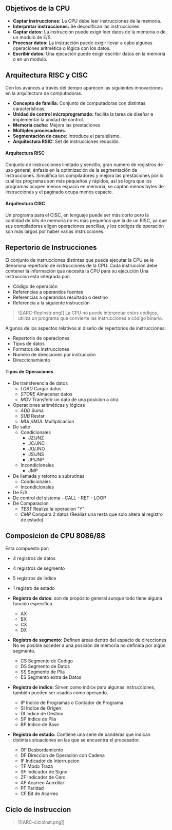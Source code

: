 ## Objetivos de la CPU
- **Captar instrucciones:** La CPU debe leer instrucciones de la memoria.
- **Interpretar instrucciones:** Se decodifican las instrucciones.
- **Captar datos:** La instrucción puede exigir leer datos de la memoria o de un modulo de E/S.
- **Procesar datos:** La instrucción puede exigir llevar a cabo algunas operaciones aritmética o lógica con los datos.
- **Escribir datos:** Una ejecución puede exigir escribir datos en la memoria o en un modulo.

## Arquitectura RISC y CISC
Con los avances a través del tiempo aparecen las siguientes innovaciones en la arquitectura de computadoras.

- **Concepto de familia:** Conjunto de computadoras con distintas características.
- **Unidad de control microprogramado:** facilita la tarea de diseñar e implementar la unidad de control.
- **Memoria cache:** Mejora las prestaciones.
- **Múltiples procesadores.**
- **Segmentación de cauce:** Introduce el paralelismo.
- **Arquitectura RSIC:** Set de instrucciones reducido.

#### Arquitectura RISC
Conjunto de instrucciones limitado y sencillo, gran numero de registros de uso general, énfasis en la optimización de la segmentación de instrucciones. Simplifica los compiladores y mejora las prestaciones por lo cual los programas son más pequeños y rápidos, así se logra que los programas ocupen menos espacio en memoria, se captan menos bytes de instrucciones y el paginado ocupa menos espacio.

#### Arquitectura CISC
Un programa para el CISC, en lenguaje puede ser más corto pero la cantidad de bits de memoria no es más pequeños que la de un RISC, ya que sus compiladores eligen operaciones sencillas, y los códigos de operación son más largos por haber varias instrucciones.

## Repertorio de Instrucciones
El conjunto de instrucciones distintas que puede ejecutar la CPU se le denomina repertorio de instrucciones de la CPU.
Cada instrucción debe contener la información que necesita la CPU para su ejecución Una instruccion esta integrada por:

- Código de operación
- Referencias a operandos fuentes 
- Referencias a operandos resultado o destino
- Referencia a la siguiente instrucción

> ![[ARC-RepInstr.png]]
> La CPU no puede interpretar estos códigos, utiliza un programa que convierte las instrucciones a código binario.

Algunos de los aspectos relativos al diseño de repertorios de instrucciones:
- Repertorio de operaciones
- Tipos de datos
- Formatos de instrucciones
- Número de direcciones por instrucción
- Direccionamiento

#### Tipos de Operaciones
- De transferencia de datos
	- *LOAD* Cargar datos
	- *STORE* Almacenar datos
	- *MOV* Transferir un dato de una posicion a otra
- Operaciones aritméticas y lógicas 
	- *ADD* Suma
	- *SUB* Restar
	- *MUL/IMUL* Multiplicacion
- De salto 
	- Condicionales
		- JZ/JNZ
		- JC/JNC
		- JO/JNO
		- JS/JNS
		- JP/JNP
	- Incondicionales
		- JMP 
- De llamada y retorno a subrutinas
	- Condicionales 
	- Incondicionales
- De E/S
- De control del sistema
		- CALL
		- RET
		- LOOP
- De Comparacion
	- *TEST* Realiza la operacion "Y"
	- *CMP* Compara 2 datos (Realiaz una resta que solo altera al registro de estado)

## Composicion de CPU 8086/88
Esta compuesto por:

- 4 registros de datos
- 4 registros de segmento
- 5 registros de índice
- 1 registro de estado

- **Registro de datos:** son de propósito general aunque todo tiene alguna función especifica.
	- AX
	- BX
	- CX
	- DX
- **Registro de segmento:** Definen áreas dentro del espacio de direcciones No es posible acceder a una posición de memoria no definida por algún segmento.
	- CS Segmento de Codigo
	- DS Segmento de Datos
	- SS Segmento de Pila
	- ES Segmento extra de Datos
- **Registro de índice:** Sirven como índice para algunas instrucciones, también pueden ser usados como operando.
	- IP Indice de Programas o Contador de Programa
	- SI Indice de Origen
	- DI Indice de Destino
	- SP Indice de Pila
	- BP Indice de Base
- **Registro de estado:** Contiene una serie de banderas que indican distintas situaciones en las que se encuentra el procesador.
	- OF Desbordamiento
	- DF Direccion de Operacion con Cadena
	- IF Indicador de Interrupcion
	- TF Modo Traza
	- SF Indicador de Signo
	- ZF Indicador de Cero
	- AF Acarreo Aunxiliar
	- PF Paridad
	- CF Bit de Acarreo

## Ciclo de Instruccion

> ![[ARC-cicloInst.png]]
